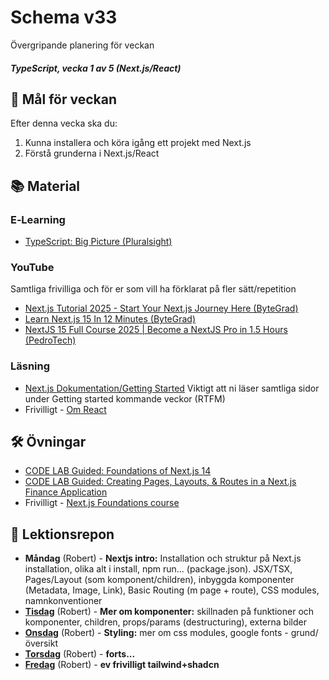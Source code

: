 # Schema v33
Övergripande planering för veckan

##### TypeScript, vecka 1 av 5 (Next.js/React)

## 🎯 Mål för veckan
Efter denna vecka ska du:
1.  Kunna installera och köra igång ett projekt med Next.js
2.  Förstå grunderna i Next.js/React

## 📚 Material

### E‑Learning
* [TypeScript: Big Picture (Pluralsight)](https://app.pluralsight.com/library/courses/typescript-big-picture/table-of-contents)

### YouTube
Samtliga frivilliga och för er som vill ha förklarat på fler sätt/repetition
* [Next.js Tutorial 2025 - Start Your Next.js Journey Here (ByteGrad)](https://www.youtube.com/watch?v=KAQCHfu_3jw)
* [Learn Next.js 15 In 12 Minutes (ByteGrad)](https://www.youtube.com/watch?v=p-eASfbBXEk)
* [NextJS 15 Full Course 2025 | Become a NextJS Pro in 1.5 Hours (PedroTech)](https://www.youtube.com/watch?v=6jQdZcYY8OY)

### Läsning
* [Next.js Dokumentation/Getting Started](https://nextjs.org/docs/app/getting-started) Viktigt att ni läser samtliga sidor under Getting started kommande veckor (RTFM)
* Frivilligt - [Om React](https://nextjs.org/learn/react-foundations/what-is-react-and-nextjs)

## 🛠️ Övningar
* [CODE LAB Guided: Foundations of Next.js 14](https://app.pluralsight.com/paths/skill/nextjs)
* [CODE LAB Guided: Creating Pages, Layouts, & Routes in a Next.js Finance Application](https://app.pluralsight.com/paths/skill/nextjs)
* Frivilligt - [Next.js Foundations course](https://nextjs.org/learn/dashboard-app)

## 📑 Lektionsrepon
* **Måndag** (Robert) - **Nextjs intro:** Installation och struktur på Next.js installation, olika alt i install, npm run... (package.json). JSX/TSX, Pages/Layout (som komponent/children), inbyggda komponenter (Metadata, Image, Link), Basic Routing (m page + route), CSS modules, namnkonventioner
* **[Tisdag]()** (Robert) - **Mer om komponenter:** skillnaden på funktioner och komponenter, children, props/params (destructuring), externa bilder
* **[Onsdag]()** (Robert) - **Styling:** mer om css modules, google fonts - grund/översikt
* **[Torsdag]()** (Robert) - **forts...**
* **[Fredag]()** (Robert) - **ev frivilligt tailwind+shadcn** 
